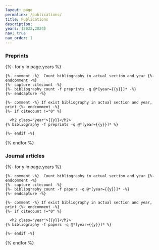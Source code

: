 ```yaml
---
layout: page
permalink: /publications/
title: Publications
description:
years: [2022,2024]
nav: true
nav_order: 1
---
```

<!-- _pages/publications.md -->

### Preprints

<div class="publications">

{%- for y in page.years %}

    {%- comment -%}  Count bibliography in actual section and year {%- endcomment -%}
    {%- capture citecount -%}
    {%- bibliography_count -f preprints -q @*[year={{y}}]* -%}
    {%- endcapture -%}

    {%- comment -%} If exist bibliography in actual section and year, print {%- endcomment -%}
    {%- if citecount !="0" %}

      <h2 class="year">{{y}}</h2>
    {% bibliography -f preprints -q @*[year={{y}}]* %}

    {%- endif -%}
{% endfor %}

</div>

### Journal articles

<div class="publications">

{%- for y in page.years %}

    {%- comment -%}  Count bibliography in actual section and year {%- endcomment -%}
    {%- capture citecount -%}
    {%- bibliography_count -f papers -q @*[year={{y}}]* -%}
    {%- endcapture -%}

    {%- comment -%} If exist bibliography in actual section and year, print {%- endcomment -%}
    {%- if citecount !="0" %}

      <h2 class="year">{{y}}</h2>
    {% bibliography -f papers -q @*[year={{y}}]* %}

    {%- endif -%}
{% endfor %}

</div>

